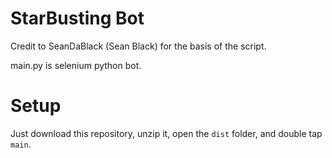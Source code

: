 # StarBusting Bot
Credit to SeanDaBlack (Sean Black) for the basis of the script.

main.py is selenium python bot.

# Setup

Just download this repository, unzip it, open the `dist` folder, and double tap `main`. 
